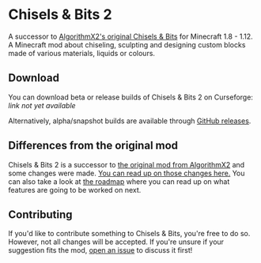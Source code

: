 # Chisels & Bits 2
A successor to [AlgorithmX2's original Chisels & Bits](https://github.com/AlgorithmX2/Chisels-and-Bits) for Minecraft 1.8 - 1.12. A Minecraft mod about chiseling, sculpting and designing custom blocks made of various materials, liquids or colours.

Download
--------------
You can download beta or release builds of Chisels & Bits 2 on Curseforge:
_link not yet available_

Alternatively, alpha/snapshot builds are available through [GitHub releases](https://github.com/Aeltumn/Chisels-and-Bits-2/releases).

Differences from the original mod
--------------
Chisels & Bits 2 is a successor to [the original mod from AlgorithmX2](https://github.com/AlgorithmX2/Chisels-and-Bits) and some changes were made. [You can read up on those changes here.](DIFFERENCES.md)
You can also take a look at [the roadmap](ROADMAP.md) where you can read up on what features are going to be worked on next.

Contributing
--------------
If you'd like to contribute something to Chisels & Bits, you're free to do so. However, not all changes will be accepted. If you're unsure if your suggestion fits the mod, [open an issue](https://github.com/Aeltumn/Chisels-and-Bits-2/issues) to discuss it first!